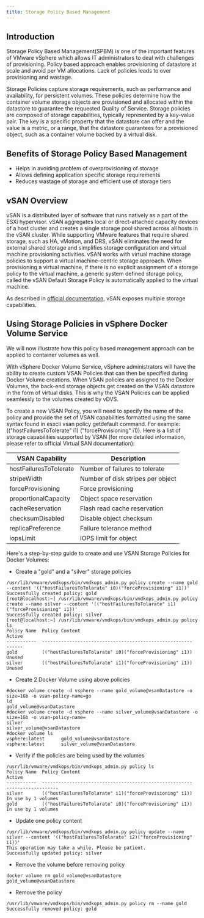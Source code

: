 ```yaml
---
title: Storage Policy Based Management
---
```


## Introduction 
Storage Policy Based Management(SPBM) is one of the important features of VMware vSphere which allows IT administrators to deal with challenges of provisioning. Policy based approach enables provisioning of datastore at scale and avoid per VM allocations. Lack of policies leads to over provisioning and wastage.

Storage Policies capture storage requirements, such as performance and availability, for persistent volumes. These policies determine how the container volume storage objects are provisioned and allocated within the datastore to guarantee the requested Quality of Service. Storage policies are composed of storage capabilities, typically represented by a key-value pair. The key is a specific property that the datastore can offer and the value is a metric, or a range, that the datastore guarantees for a provisioned object, such as a container volume backed by a virtual disk. 

## Benefits of Storage Policy Based Management
- Helps in avoiding problem of overprovisioning of storage
- Allows defining application specific storage requirements
- Reduces wastage of storage and efficient use of storage tiers

## vSAN Overview
vSAN is a distributed layer of software that runs natively as a part of the ESXi hypervisor. vSAN aggregates local or direct-attached capacity devices of a host cluster and creates a single storage pool shared across all hosts in the vSAN cluster. While supporting VMware features that require shared storage, such as HA, vMotion, and DRS, vSAN eliminates the need for external shared storage and simplifies storage configuration and virtual machine provisioning activities. vSAN works with virtual machine storage policies to support a virtual machine-centric storage approach. When provisioning a virtual machine, if there is no explicit assignment of a storage policy to the virtual machine, a generic system defined storage policy, called the vSAN Default Storage Policy is automatically applied to the virtual machine.


As described in [official documentation](https://pubs.vmware.com/vsphere-65/index.jsp?topic=%2Fcom.vmware.vsphere.virtualsan.doc%2FGUID-08911FD3-2462-4C1C-AE81-0D4DBC8F7990.html), vSAN exposes multiple storage capabilities.


## Using Storage Policies in vSphere Docker Volume Service
We will now illustrate how this policy based management approach can be applied to container volumes as well.

With vSphere Docker Volume Service, vSphere administrators will have the ability to create custom VSAN Policies that can then be specified during Docker Volume creations. When VSAN policies are assigned to the Docker Volumes, the back-end storage objects get created on the VSAN datastore in the form of virtual disks. This is why the VSAN Policies can be applied seamlessly to the volumes created by vDVS.

To create a new VSAN Policy, you will need to specify the name of the policy and provide the set of VSAN capabilities formatted using the same syntax found in esxcli vsan policy getdefault command. For example: (("hostFailuresToTolerate" i1) ("forceProvisioning" i1)). Here is a list of storage capabilities supported by VSAN (for more detailed information, please refer to official Virtual SAN documentation):


|VSAN Capability|Description|
|------|------|
|hostFailuresToTolerate|Number of failures to tolerate|
|stripeWidth|Number of disk stripes per object|
|forceProvisioning| Force provisioning|
|proportionalCapacity| Object space reservation|
|cacheReservation|Flash read cache reservation|
|checksumDisabled|Disable object checksum|
|replicaPreference|Failure tolerance method|
|iopsLimit|IOPS limit for object|

Here's a step-by-step guide to create and use VSAN Storage Policies for Docker Volumes:

- Create a "gold" and a "silver" storage policies


```
/usr/lib/vmware/vmdkops/bin/vmdkops_admin.py policy create --name gold --content '(("hostFailuresToTolarate" i0)("forceProvisioning" i1))'
Successfully created policy: gold
[root@localhost:~] /usr/lib/vmware/vmdkops/bin/vmdkops_admin.py policy create --name silver --content '(("hostFailuresToTolarate" i1)("forceProvisioning" i1))'
Successfully created policy: silver
[root@localhost:~] /usr/lib/vmware/vmdkops/bin/vmdkops_admin.py policy ls
Policy Name  Policy Content                                           Active
-----------  -------------------------------------------------------  ------
gold         (("hostFailuresToTolarate" i0)("forceProvisioning" i1))  Unused
silver       (("hostFailuresToTolarate" i1)("forceProvisioning" i1))  Unused
```

- Create 2 Docker Volume using above policies

```
#docker volume create -d vsphere --name gold_volume@vsanDatastore -o size=1Gb -o vsan-policy-name=go
ld
gold_volume@vsanDatastore
#docker volume create -d vsphere --name silver_volume@vsanDatastore -o size=1Gb -o vsan-policy-name=
silver
silver_volume@vsanDatastore
#docker volume ls
vsphere:latest      gold_volume@vsanDatastore
vsphere:latest      silver_volume@vsanDatastore
```

- Verify if the policies are being used by the volumes

```
/usr/lib/vmware/vmdkops/bin/vmdkops_admin.py policy ls
Policy Name  Policy Content                                           Active
-----------  -------------------------------------------------------  -------------------
silver       (("hostFailuresToTolarate" i1)("forceProvisioning" i1))  In use by 1 volumes
gold         (("hostFailuresToTolarate" i0)("forceProvisioning" i1))  In use by 1 volumes
```

- Update one policy content

```
/usr/lib/vmware/vmdkops/bin/vmdkops_admin.py policy update --name silver --content '(("hostFailuresToTolarate" i2)("forceProvisioning" i1))'
This operation may take a while. Please be patient.
Successfully updated policy: silver
```

- Remove the volume before removing policy

```
docker volume rm gold_volume@vsanDatastore
gold_volume@vsanDatastore
```

- Remove the policy

```
/usr/lib/vmware/vmdkops/bin/vmdkops_admin.py policy rm --name gold
Successfully removed policy: gold
```
